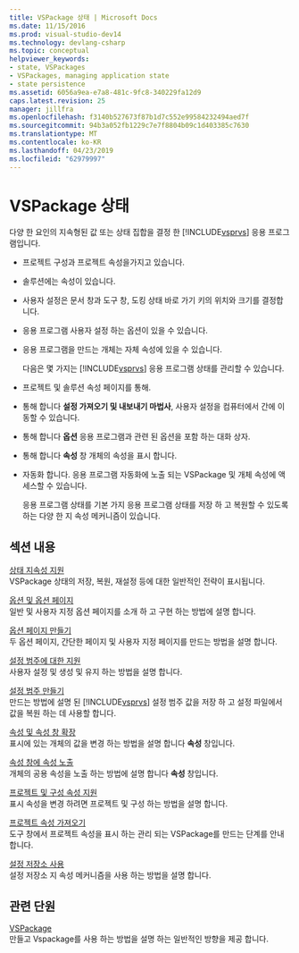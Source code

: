 ```yaml
---
title: VSPackage 상태 | Microsoft Docs
ms.date: 11/15/2016
ms.prod: visual-studio-dev14
ms.technology: devlang-csharp
ms.topic: conceptual
helpviewer_keywords:
- state, VSPackages
- VSPackages, managing application state
- state persistence
ms.assetid: 6056a9ea-e7a8-481c-9fc8-340229fa12d9
caps.latest.revision: 25
manager: jillfra
ms.openlocfilehash: f3140b527673f87b1d7c552e99584232494aed7f
ms.sourcegitcommit: 94b3a052fb1229c7e7f8804b09c1d403385c7630
ms.translationtype: MT
ms.contentlocale: ko-KR
ms.lasthandoff: 04/23/2019
ms.locfileid: "62979997"
---
```

# <a name="vspackage-state"></a>VSPackage 상태
다양 한 요인의 지속형된 값 또는 상태 집합을 결정 한 [!INCLUDE[vsprvs](../includes/vsprvs-md.md)] 응용 프로그램입니다.  
  
- 프로젝트 구성과 프로젝트 속성을가지고 있습니다.  
  
- 솔루션에는 속성이 있습니다.  
  
- 사용자 설정은 문서 창과 도구 창, 도킹 상태 바로 가기 키의 위치와 크기를 결정합니다.  
  
- 응용 프로그램 사용자 설정 하는 옵션이 있을 수 있습니다.  
  
- 응용 프로그램을 만드는 개체는 자체 속성에 있을 수 있습니다.  
  
  다음은 몇 가지는 [!INCLUDE[vsprvs](../includes/vsprvs-md.md)] 응용 프로그램 상태를 관리할 수 있습니다.  
  
- 프로젝트 및 솔루션 속성 페이지를 통해.  
  
- 통해 합니다 **설정 가져오기 및 내보내기 마법사**, 사용자 설정을 컴퓨터에서 간에 이동할 수 있습니다.  
  
- 통해 합니다 **옵션** 응용 프로그램과 관련 된 옵션을 포함 하는 대화 상자.  
  
- 통해 합니다 **속성** 창 개체의 속성을 표시 합니다.  
  
- 자동화 합니다. 응용 프로그램 자동화에 노출 되는 VSPackage 및 개체 속성에 액세스할 수 있습니다.  
  
  응용 프로그램 상태를 기본 가지 응용 프로그램 상태를 저장 하 고 복원할 수 있도록 하는 다양 한 지 속성 메커니즘이 있습니다.  
  
## <a name="in-this-section"></a>섹션 내용  
 [상태 지속성 지원](../misc/support-for-state-persistence.md)  
 VSPackage 상태의 저장, 복원, 재설정 등에 대한 일반적인 전략이 표시됩니다.  
  
 [옵션 및 옵션 페이지](../extensibility/internals/options-and-options-pages.md)  
 일반 및 사용자 지정 옵션 페이지를 소개 하 고 구현 하는 방법에 설명 합니다.  
  
 [옵션 페이지 만들기](../extensibility/creating-an-options-page.md)  
 두 옵션 페이지, 간단한 페이지 및 사용자 지정 페이지를 만드는 방법을 설명 합니다.  
  
 [설정 범주에 대한 지원](../misc/support-for-settings-categories.md)  
 사용자 설정 및 생성 및 유지 하는 방법을 설명 합니다.  
  
 [설정 범주 만들기](../extensibility/creating-a-settings-category.md)  
 만드는 방법에 설명 된 [!INCLUDE[vsprvs](../includes/vsprvs-md.md)] 설정 범주 값을 저장 하 고 설정 파일에서 값을 복원 하는 데 사용할 합니다.  
  
 [속성 및 속성 창 확장](../extensibility/extending-properties-and-the-property-window.md)  
 표시에 있는 개체의 값을 변경 하는 방법을 설명 합니다 **속성** 창입니다.  
  
 [속성 창에 속성 노출](../extensibility/exposing-properties-to-the-properties-window.md)  
 개체의 공용 속성을 노출 하는 방법에 설명 합니다 **속성** 창입니다.  
  
 [프로젝트 및 구성 속성 지원](../extensibility/internals/support-for-project-and-configuration-properties.md)  
 표시 속성을 변경 하려면 프로젝트 및 구성 하는 방법을 설명 합니다.  
  
 [프로젝트 속성 가져오기](../extensibility/getting-project-properties.md)  
 도구 창에서 프로젝트 속성을 표시 하는 관리 되는 VSPackage를 만드는 단계를 안내 합니다.  
  
 [설정 저장소 사용](../extensibility/using-the-settings-store.md)  
 설정 저장소 지 속성 메커니즘을 사용 하는 방법을 설명 합니다.  
  
## <a name="related-sections"></a>관련 단원  
 [VSPackage](../extensibility/internals/vspackages.md)  
 만들고 Vspackage를 사용 하는 방법을 설명 하는 일반적인 방향을 제공 합니다.